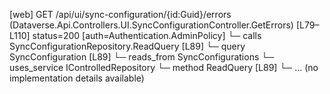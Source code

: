 [web] GET /api/ui/sync-configuration/{id:Guid}/errors  (Dataverse.Api.Controllers.UI.SyncConfigurationController.GetErrors)  [L79–L110] status=200 [auth=Authentication.AdminPolicy]
  └─ calls SyncConfigurationRepository.ReadQuery [L89]
  └─ query SyncConfiguration [L89]
    └─ reads_from SyncConfigurations
  └─ uses_service IControlledRepository<SyncConfiguration>
    └─ method ReadQuery [L89]
      └─ ... (no implementation details available)

